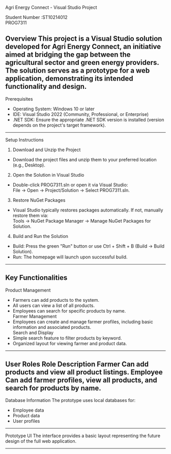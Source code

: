 Agri Energy Connect - Visual Studio Project

Student Number :ST10214012  
PROG7311  

Overview
This project is a Visual Studio solution developed for Agri Energy Connect, an initiative aimed at bridging the gap between the agricultural sector and green energy providers. The solution serves as a prototype for a web application, demonstrating its intended functionality and design.
---
Prerequisites
- Operating System: Windows 10 or later  
- IDE: Visual Studio 2022 (Community, Professional, or Enterprise)  
- .NET SDK: Ensure the appropriate .NET SDK version is installed (version depends on the project's target framework).  
---
Setup Instructions

1. Download and Unzip the Project
- Download the project files and unzip them to your preferred location (e.g., Desktop).

2. Open the Solution in Visual Studio
- Double-click PROG7311.sln or open it via Visual Studio:  
  File → Open → Project/Solution → Select PROG7311.sln.

3. Restore NuGet Packages
- Visual Studio typically restores packages automatically. If not, manually restore them via:  
  Tools → NuGet Package Manager → Manage NuGet Packages for Solution.

4. Build and Run the Solution
- Build: Press the green "Run" button or use Ctrl + Shift + B (Build → Build Solution).  
- Run: The homepage will launch upon successful build.

---
Key Functionalities
--
Product Management
- Farmers can add products to the system.  
- All users can view a list of all products.  
- Employees can search for specific products by name.  
Farmer Management
- Employees can create and manage farmer profiles, including basic information and associated products.  
Search and Display
- Simple search feature to filter products by keyword.  
- Organized layout for viewing farmer and product data.  
---
User Roles
Role       Description
Farmer     Can add products and view all product listings.
Employee   Can add farmer profiles, view all products, and search for products by name.
---
Database Information
The prototype uses local databases for:  
- Employee data  
- Product data  
- User profiles  
---
Prototype UI
The interface provides a basic layout representing the future design of the full web application.  

---

